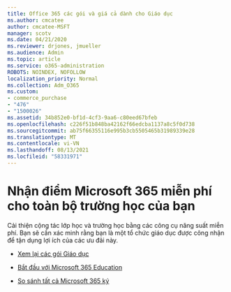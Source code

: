 ```yaml
---
title: Office 365 các gói và giá cả dành cho Giáo dục
ms.author: cmcatee
author: cmcatee-MSFT
manager: scotv
ms.date: 04/21/2020
ms.reviewer: drjones, jmueller
ms.audience: Admin
ms.topic: article
ms.service: o365-administration
ROBOTS: NOINDEX, NOFOLLOW
localization_priority: Normal
ms.collection: Adm_O365
ms.custom:
- commerce_purchase
- "476"
- "1500026"
ms.assetid: 34b852e0-bf1d-4cf3-9aa6-c80eed67bfeb
ms.openlocfilehash: c226f51b848ba42162f66edcba1137a8c5f0d738
ms.sourcegitcommit: ab75f66355116e995b3cb5505465b31989339e28
ms.translationtype: MT
ms.contentlocale: vi-VN
ms.lasthandoff: 08/13/2021
ms.locfileid: "58331971"
---
```

# <a name="get-microsoft-365-free-for-your-entire-school"></a>Nhận điểm Microsoft 365 miễn phí cho toàn bộ trường học của bạn

Cải thiện cộng tác lớp học và trường học bằng các công cụ năng suất miễn phí. Bạn sẽ cần xác minh rằng bạn là một tổ chức giáo dục được công nhận để tận dụng lợi ích của các ưu đãi này.
  
- [Xem lại các gói Giáo dục](https://products.office.com/academic/compare-office-365-education-plans)

- [Bắt đầu với Microsoft 365 Education](https://support.office.com/article/get-started-with-office-365-education-ab02abe5-a1ee-458c-b749-5b44416ccf14?wt.mc_id=o365_portal_mmaven&ui=en-US&rs=en-US&ad=US)

- [So sánh tất cả Microsoft 365 ký](https://products.office.com/business/compare-more-office-365-for-business-plans)